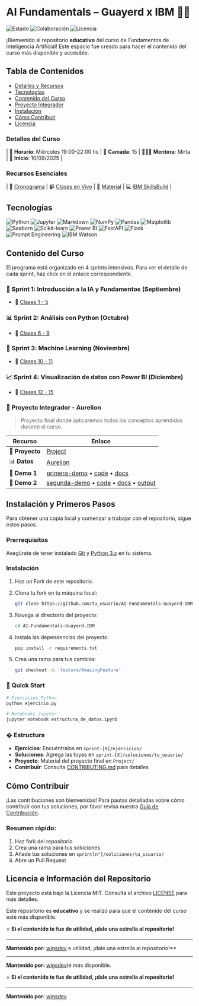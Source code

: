 # AI Fundamentals – Guayerd x IBM 🧠🤖

![Estado](https://img.shields.io/badge/Estado-2da%20Demo-blue?style=for-the-badge) ![Colaboración](https://img.shields.io/badge/Colaboración-Bienvenida-brightgreen?style=for-the-badge) ![Licencia](https://img.shields.io/badge/Licencia-MIT-blue?style=for-the-badge)

¡Bienvenido al repositorio **educativo** del curso de Fundamentos de Inteligencia Artificial! Este espacio fue creado para hacer el contenido del curso más disponible y accesible.

## Tabla de Contenidos

- [Detalles y Recursos](#detalles-del-curso)
- [Tecnologías](#tecnologías)
- [Contenido del Curso](#contenido-del-curso)
- [Proyecto Integrador](#proyecto-integrador---aurelion)
- [Instalación](#instalación-y-primeros-pasos)
- [Cómo Contribuir](#cómo-contribuir)
- [Licencia](#licencia-e-información-del-repositorio)

### Detalles del Curso

| 📆 **Horario**: Miércoles 19:00-22:00 hs | 👥 **Camada**: 15 | 👩🏻‍🏫 **Mentora**: Mirta | 📅 **Inicio**: 10/09/2025 |

### Recursos Esenciales

| 🎯 <a href="https://docs.google.com/spreadsheets/d/1oZELgmgs1avtfWPebpx-lHdy0llN-RzT4l9DOu9SJsw/edit?gid=1204621847#gid=1204621847" target="_blank">Cronograma</a> |  📹 <a href="https://meet.google.com/npy-znnx-jfk" target="_blank">Clases en Vivo</a> | 📂 <a href="https://drive.google.com/drive/folders/1TNZnY25ROuJX_mSkKEq9Nl5lV3D8WvfT?usp=sharing" target="_blank">Material</a> | 💻 <a href="https.www.guayerd.com/ibm-ia/sbplan2025" target="_blank">IBM SkillsBuild</a> |

## Tecnologías

![Python](https://img.shields.io/badge/Python-3776AB?style=for-the-badge&logo=python&logoColor=white)
![Jupyter](https://img.shields.io/badge/Jupyter-F37626?style=for-the-badge&logo=jupyter&logoColor=white)
![Markdown](https://img.shields.io/badge/Markdown-000000?style=for-the-badge&logo=markdown&logoColor=white)
![NumPy](https://img.shields.io/badge/NumPy-013243?style=for-the-badge&logo=numpy&logoColor=white)
![Pandas](https://img.shields.io/badge/Pandas-150458?style=for-the-badge&logo=pandas&logoColor=white)
![Matplotlib](https://img.shields.io/badge/Matplotlib-3776AB?style=for-the-badge&logo=matplotlib&logoColor=white)
![Seaborn](https://img.shields.io/badge/Seaborn-3776AB?style=for-the-badge&logo=seaborn&logoColor=white)
![Scikit-learn](https://img.shields.io/badge/Scikit--learn-F7931E?style=for-the-badge&logo=scikit-learn&logoColor=white)
![Power BI](https://img.shields.io/badge/Power%20BI-F2C811?style=for-the-badge&logo=powerbi&logoColor=black)
![FastAPI](https://img.shields.io/badge/FastAPI-009688?style=for-the-badge&logo=fastapi&logoColor=white)
![Flask](https://img.shields.io/badge/Flask-000000?style=for-the-badge&logo=flask&logoColor=white)
![Prompt Engineering](https://img.shields.io/badge/Prompt%20Engineering-4D4D4D?style=for-the-badge&logo=openai&logoColor=white)
![IBM Watson](https://img.shields.io/badge/IBM%20Watson-BE95FF?style=for-the-badge&logo=ibmwatson&logoColor=white)

## Contenido del Curso

El programa está organizado en 4 sprints intensivos. Para ver el detalle de cada sprint, haz click en el enlace correspondiente.

### 🌱 Sprint 1: Introducción a la IA y Fundamentos (Septiembre)
- 📂 <a href="sprint1/" target="_blank">Clases 1 - 5</a>
### 📊 Sprint 2: Análisis con Python (Octubre)
- 📂 <a href="sprint2/" target="_blank">Clases 6 - 9</a>
### 🤖 Sprint 3: Machine Learning (Noviembre)
- 📂 <a href="sprint3/" target="_blank">Clases 10 - 11</a>
### 📈 Sprint 4: Visualización de datos con Power BI (Diciembre)
- 📂 <a href="sprint4/" target="_blank">Clases 12 - 15</a>
### 🚀 Proyecto Integrador - Aurelion
> Proyecto final donde aplicaremos todos los conceptos aprendidos durante el curso.

| Recurso | Enlace |
|---------|---------|
| 📁 **Proyecto** | [Project](https://github.com/wigsdev/AI-Fundamentals-Guayerd-IBM/tree/main/Project) |
| 📊 **Datos** | [Aurelion](https://github.com/wigsdev/AI-Fundamentals-Guayerd-IBM/tree/main/Project/Aurelion) |
| 🥇 **Demo 1** | [primera-demo](https://github.com/wigsdev/AI-Fundamentals-Guayerd-IBM/tree/main/Project/primera-demo) • [code](https://github.com/wigsdev/AI-Fundamentals-Guayerd-IBM/tree/main/Project/primera-demo/code) • [docs](https://github.com/wigsdev/AI-Fundamentals-Guayerd-IBM/tree/main/Project/primera-demo/docs) |
| 🥈 **Demo 2** | [segunda-demo](https://github.com/wigsdev/AI-Fundamentals-Guayerd-IBM/tree/main/Project/segunda-demo) • [code](https://github.com/wigsdev/AI-Fundamentals-Guayerd-IBM/tree/main/Project/segunda-demo/docs) • [docs](https://github.com/wigsdev/AI-Fundamentals-Guayerd-IBM/tree/main/Project/segunda-demo/docs) • [output](https://github.com/wigsdev/AI-Fundamentals-Guayerd-IBM/tree/main/Project/segunda-demo/output) |

## Instalación y Primeros Pasos

Para obtener una copia local y comenzar a trabajar con el repositorio, sigue estos pasos.

### Prerrequisitos

Asegúrate de tener instalado <a href="https://git-scm.com/" target="_blank">Git</a> y <a href="https://www.python.org/downloads/" target="_blank">Python 3.x</a> en tu sistema.

### Instalación

1.  Haz un Fork de este repositorio.
2.  Clona tu fork en tu máquina local:

    ```sh
    git clone https://github.com/tu_usuario/AI-Fundamentals-Guayerd-IBM.git
    ```
3.  Navega al directorio del proyecto:

    ```sh
    cd AI-Fundamentals-Guayerd-IBM
    ```

4.  Instala las dependencias del proyecto:

    ```sh
    pip install -r requirements.txt
    ```

5.  Crea una rama para tus cambios:

    ```sh
    git checkout -b 'feature/AmazingFeature'
    ```

### 🚀 Quick Start

```bash
# Ejercicios Python
python ejercicio.py

# Notebooks Jupyter
jupyter notebook estructura_de_datos.ipynb
```

### � Estructura

- **Ejercicios**: Encuéntralos en `sprint-[X]/ejercicios/`
- **Soluciones**: Agrega las tuyas en `sprint-[X]/soluciones/tu_usuario/`
- **Proyecto**: Material del proyecto final en `Project/`
- **Contribuir**: Consulta [CONTRIBUTING.md](CONTRIBUTING.md) para detalles

## Cómo Contribuir

¡Las contribuciones son bienvenidas! Para pautas detalladas sobre cómo contribuir con tus soluciones, por favor revisa nuestra <a href="https://github.com/wigsdev/AI-Fundamentals-Guayerd-IBM/blob/main/CONTRIBUTING.md" target="_blank">Guía de Contribución</a>.

### Resumen rápido:
1. Haz fork del repositorio
2. Crea una rama para tus soluciones
3. Añade tus soluciones en `sprint[n°]/soluciones/tu_usuario/`
4. Abre un Pull Request

## Licencia e Información del Repositorio

Este proyecto está bajo la Licencia MIT. Consulta el archivo <a href="https://github.com/wigsdev/AI-Fundamentals-Guayerd-IBM/blob/main/LICENSE" target="_blank">LICENSE</a> para más detalles.

Este repositorio es **educativo** y se realizó para que el contenido del curso esté más disponible.

⭐ **Si el contenido te fue de utilidad, ¡dale una estrella al repositorio!**

---

**Mantenido por:** <a href="https://github.com/wigsdev" target="_blank">wigsdev</a>
e utilidad, ¡dale una estrella al repositorio!**

---

**Mantenido por:** <a href="https://github.com/wigsdev" target="_blank">wigsdev</a>té más disponible.

⭐ **Si el contenido te fue de utilidad, ¡dale una estrella al repositorio!**

---

**Mantenido por:** [wigsdev](https://github.com/wigsdev)